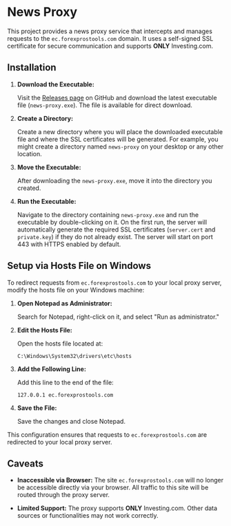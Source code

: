 # News Proxy

This project provides a news proxy service that intercepts and manages requests to the `ec.forexprostools.com` domain. It uses a self-signed SSL certificate for secure communication and supports **ONLY** Investing.com.

## Installation

1. **Download the Executable:**

   Visit the [Releases page](https://github.com/disaster123/ea-news-proxy/releases) on GitHub and download the latest executable file (`news-proxy.exe`). The file is available for direct download.

2. **Create a Directory:**

   Create a new directory where you will place the downloaded executable file and where the SSL certificates will be generated. For example, you might create a directory named `news-proxy` on your desktop or any other location.

3. **Move the Executable:**

   After downloading the `news-proxy.exe`, move it into the directory you created.

4. **Run the Executable:**

   Navigate to the directory containing `news-proxy.exe` and run the executable by double-clicking on it. On the first run, the server will automatically generate the required SSL certificates (`server.cert` and `private.key`) if they do not already exist. The server will start on port 443 with HTTPS enabled by default.

## Setup via Hosts File on Windows

To redirect requests from `ec.forexprostools.com` to your local proxy server, modify the hosts file on your Windows machine:

1. **Open Notepad as Administrator:**

   Search for Notepad, right-click on it, and select "Run as administrator."

2. **Edit the Hosts File:**

   Open the hosts file located at:

   ```
   C:\Windows\System32\drivers\etc\hosts
   ```

3. **Add the Following Line:**

   Add this line to the end of the file:

   ```
   127.0.0.1 ec.forexprostools.com
   ```

4. **Save the File:**

   Save the changes and close Notepad.

This configuration ensures that requests to `ec.forexprostools.com` are redirected to your local proxy server.

## Caveats

- **Inaccessible via Browser:** The site `ec.forexprostools.com` will no longer be accessible directly via your browser. All traffic to this site will be routed through the proxy server.

- **Limited Support:** The proxy supports **ONLY** Investing.com. Other data sources or functionalities may not work correctly.

